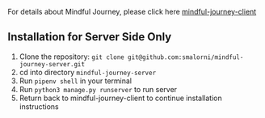 For details about Mindful Journey, please click here <a href="https://github.com/smalorni/mindful-journey-client" target="_blank">mindful-journey-client</a> 

## Installation for Server Side Only
1. Clone the repository: `git clone git@github.com:smalorni/mindful-journey-server.git`
2. cd into directory `mindful-journey-server`
3. Run `pipenv shell` in your terminal
4. Run `python3 manage.py runserver` to run server
5. Return back to mindful-journey-client <a href="https://github.com/smalorni/mindful-journey-client" target="_blank"></a> to continue installation instructions
